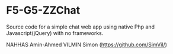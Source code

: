 # F5-G5-ZZChat
Source code for a simple chat web app using native Php and Javascript(jQuery) with no frameworks.

NAHHAS Amin-Ahmed
VILMIN Simon (https://github.com/SimVil/)
